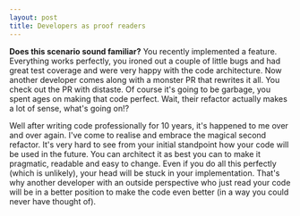 ```yaml
---
layout: post
title: Developers as proof readers
---
```


**Does this scenario sound familiar?** You recently implemented a feature. Everything works perfectly, you ironed out a couple of little bugs and had great test coverage and were very happy with the code architecture. Now another developer comes along with a monster PR that rewrites it all. You check out the PR with distaste. Of course it's going to be garbage, you spent ages on making that code perfect. Wait, their refactor actually makes a lot of sense, what's going on!?

Well after writing code professionally for 10 years, it's happened to me over and over again. I've come to realise and embrace the magical second refactor. It's very hard to see from your initial standpoint how your code will be used in the future. You can architect it as best you can to make it pragmatic, readable and easy to change. Even if you do all this perfectly (which is unlikely), your head will be stuck in your implementation. That's why another developer with an outside perspective who just read your code will be in a better position to make the code even better (in a way you could never have thought of).
